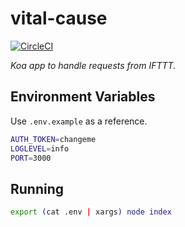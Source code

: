 # vital-cause 
[![CircleCI](https://circleci.com/gh/0xadada/vital-cause/tree/master.svg?style=svg)](https://circleci.com/gh/0xadada/vital-cause/tree/master)


_Koa app to handle requests from IFTTT._


## Environment Variables

Use `.env.example` as a reference.

```bash
AUTH_TOKEN=changeme
LOGLEVEL=info
PORT=3000
```


## Running

```bash
export (cat .env | xargs) node index
```

